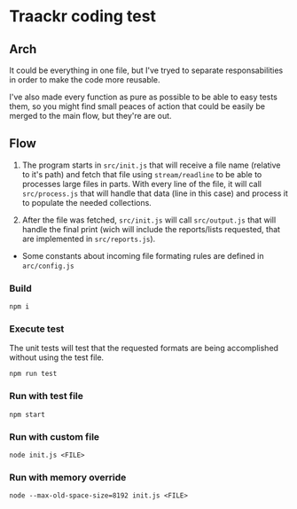 # Traackr coding test

## Arch

It could be everything in one file, but I've tryed to separate responsabilities in order to make the code more reusable.

I've also made every function as pure as possible to be able to easy tests them, so you might find small peaces of action 
that could be easily be merged to the main flow, but they're are out.

## Flow

1) The program starts in `src/init.js` that will receive a file name (relative to it's path)
and fetch that file using `stream/readline` to be able to processes large files in parts.
With every line of the file, it will call `src/process.js` that will handle that data (line in this case) and process it to populate the needed collections.

2) After the file was fetched, `src/init.js` will call `src/output.js` that will handle the final print (wich will include the reports/lists requested, that are implemented in `src/reports.js`).

- Some constants about incoming file formating rules are defined in `arc/config.js`

### Build
`npm i`

### Execute test
The unit tests will test that the requested formats are being accomplished without using the test file.

`npm run test`

### Run with test file
`npm start`

### Run with custom file
`node init.js <FILE>`

### Run with memory override
`node --max-old-space-size=8192 init.js <FILE>`